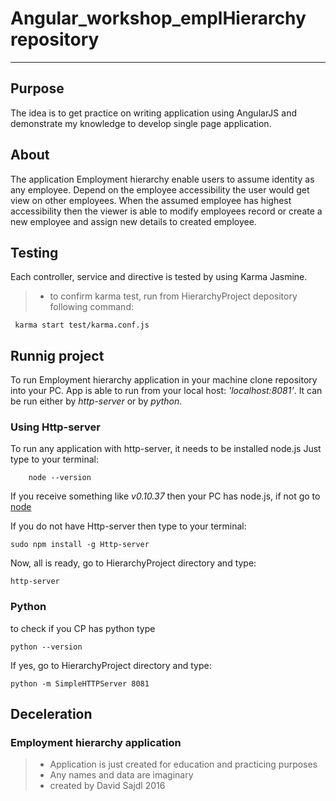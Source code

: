 
# Angular_workshop_emplHierarchy repository

***
## Purpose

The idea is to get practice on writing application using AngularJS and demonstrate my knowledge to develop single page application. 

## About
The application Employment hierarchy enable users to assume identity as any employee. Depend on the employee accessibility the user would get view on other employees. When the assumed employee has highest accessibility then the viewer is able to modify employees record or create a new employee and assign new details to created employee.

## Testing
Each controller, service and directive is tested by using Karma Jasmine.

 > * to confirm karma test, run from HierarchyProject depository following command:

     
     karma start test/karma.conf.js
     
     
## Runnig project
To run Employment hierarchy application in your machine clone repository into your PC. App is able to run from your local host: *'localhost:8081'*. It can be run either by *http-server* or by *python*.

### Using Http-server

To run any application with http-server, it needs to be installed node.js
Just type to your terminal:

		
		node --version
		

If you receive something like *v0.10.37* then your PC has node.js, if not go to [node](https://nodejs.org/en/)

If you do not have Http-server then type to your terminal:

	
	sudo npm install -g Http-server
	

Now, all is ready, go to HierarchyProject directory and type:

	http-server
	
### Python 

to check if you CP has python type 

	
	python --version
	

If yes, go to HierarchyProject directory and type:
	
	python -m SimpleHTTPServer 8081
	

## Deceleration

### Employment hierarchy application

> * Application is just created for education and practicing purposes 
> * Any names and data are imaginary 
> * created by David Sajdl 2016 

